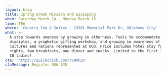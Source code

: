 ```yaml
---
layout: blog
title: Spring Break Mission and Equipping
when: Saturday March 14 - Monday March 16
time: TBA
where: 'Country Inn & Suites - 13501 Memorial Park Dr, Oklahoma City'
what: >-
  A step towards oneness by growing in otherness. Tools to accommodate making
  disciples, a prophetic gifting workshop, and growing in awareness of the
  cultures and nations represented at UCO. Price includes hotel stay for two
  nights, two breakfasts, one dinner and snacks. Limited to the first 10 guys &
  10 ladies!
cta: 'https://quickclick.com/r/9mh2n'
ctaMessage: Register NOW $35
---
```


